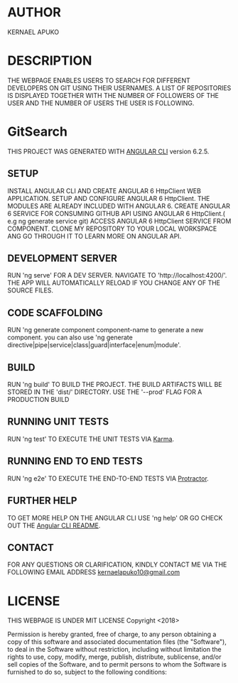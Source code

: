 # AUTHOR
KERNAEL APUKO
# DESCRIPTION
THE WEBPAGE ENABLES USERS TO SEARCH FOR DIFFERENT DEVELOPERS ON GIT USING THEIR USERNAMES. A LIST OF REPOSITORIES IS DISPLAYED TOGETHER WITH THE NUMBER OF FOLLOWERS OF THE USER AND THE NUMBER OF USERS THE USER IS FOLLOWING. 
# GitSearch
THIS PROJECT WAS GENERATED WITH [ANGULAR CLI](https://github.com/angular/angular-cli) version 6.2.5.
## SETUP
INSTALL ANGULAR CLI AND CREATE ANGULAR 6 HttpClient WEB APPLICATION.
SETUP AND CONFIGURE ANGULAR 6 HttpClient. THE MODULES ARE ALREADY INCLUDED WITH ANGULAR 6.
CREATE ANGULAR 6 SERVICE FOR CONSUMING GITHUB API USING ANGULAR 6 HttpClient.( e.g ng generate service git)
ACCESS ANGULAR 6 HttpClient SERVICE FROM COMPONENT.
CLONE MY REPOSITORY TO YOUR LOCAL WORKSPACE ANG GO THROUGH IT TO LEARN MORE ON ANGULAR API.

## DEVELOPMENT SERVER
RUN 'ng serve' FOR A DEV SERVER. NAVIGATE TO 'http://localhost:4200/'. THE APP WILL AUTOMATICALLY RELOAD IF YOU CHANGE ANY OF THE SOURCE FILES.

## CODE SCAFFOLDING
RUN 'ng generate component component-name to generate a new component. you can also use 'ng generate directive|pipe|service|class|guard|interface|enum|module'.

## BUILD
RUN 'ng build' TO BUILD THE PROJECT. THE BUILD ARTIFACTS WILL BE STORED IN THE 'dist/' DIRECTORY. USE THE '--prod' FLAG FOR A PRODUCTION BUILD

## RUNNING UNIT TESTS
RUN 'ng test' TO EXECUTE THE UNIT TESTS VIA [Karma](https://karma-runner.github.io).

## RUNNING END TO END TESTS
RUN 'ng e2e' TO EXECUTE THE END-TO-END TESTS VIA [Protractor](http://www.protractortest.org/).

## FURTHER HELP
TO GET MORE HELP ON THE ANGULAR CLI USE 'ng help' OR GO CHECK OUT THE [Angular CLI README](https://github.com/angular/angular-cli/blob/master/README.md).

## CONTACT
FOR ANY QUESTIONS OR CLARIFICATION, KINDLY CONTACT ME VIA THE FOLLOWING EMAIL ADDRESS kernaelapuko10@gmail.com
# LICENSE
THIS WEBPAGE IS UNDER MIT LICENSE
Copyright <2018> <KERNAEL APUKO>

Permission is hereby granted, free of charge, to any person obtaining a copy of this software and associated documentation files (the "Software"), to deal in the Software without restriction, including without limitation the rights to use, copy, modify, merge, publish, distribute, sublicense, and/or sell copies of the Software, and to permit persons to whom the Software is furnished to do so, subject to the following conditions:
